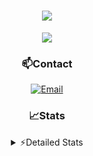 <div align="center">

<h1 align="center">
  <a href="https://git.io/typing-svg">
    <img src="https://readme-typing-svg.herokuapp.com/?lines=Hello,+There!+👋;This+is+chicho.;CEO+on+Hely+Development....;&center=true&size=25">
  </a>
</h1>
  
<p align="center">
  <img src="https://lanyard.cnrad.dev/api/852683595378196480" />
</p>
  
### 📫Contact
  [![Email](https://img.shields.io/badge/Email-gastondalla@gmail.com-04619f?style=for-the-badge&logo=gmail&logoColor=white)](mailto:gastondalla@gmail.com)
</br>  

### 📈Stats
<details>
    <summary> ⚡Detailed Stats</summary>
    <br/>

<!--START_SECTION:waka-->
![Code Time](http://img.shields.io/badge/Code%20Time-104%20hrs%2013%20mins-blue)

![Profile Views](http://img.shields.io/badge/Profile%20Views-5-blue)

**🐱 My GitHub Data** 

> 📦 37.2 kB Used in GitHub's Storage 
 > 
> 🏆 6 Contributions in the Year 2023
 > 
> 🚫 Not Opted to Hire
 > 
> 📜 8 Public Repositories 
 > 
> 🔑 6 Private Repositories 
 > 
**I'm a Night 🦉** 

```text
🌞 Morning                14 commits          █░░░░░░░░░░░░░░░░░░░░░░░░   04.42 % 
🌆 Daytime                48 commits          ████░░░░░░░░░░░░░░░░░░░░░   15.14 % 
🌃 Evening                150 commits         ████████████░░░░░░░░░░░░░   47.32 % 
🌙 Night                  105 commits         ████████░░░░░░░░░░░░░░░░░   33.12 % 
```
📅 **I'm Most Productive on Tuesday** 

```text
Monday                   21 commits          ██░░░░░░░░░░░░░░░░░░░░░░░   06.62 % 
Tuesday                  66 commits          █████░░░░░░░░░░░░░░░░░░░░   20.82 % 
Wednesday                58 commits          █████░░░░░░░░░░░░░░░░░░░░   18.30 % 
Thursday                 32 commits          ███░░░░░░░░░░░░░░░░░░░░░░   10.09 % 
Friday                   43 commits          ███░░░░░░░░░░░░░░░░░░░░░░   13.56 % 
Saturday                 48 commits          ████░░░░░░░░░░░░░░░░░░░░░   15.14 % 
Sunday                   49 commits          ████░░░░░░░░░░░░░░░░░░░░░   15.46 % 
```


📊 **This Week I Spent My Time On** 

```text
🕑︎ Time Zone: America/Argentina/Buenos_Aires

💬 Programming Languages: 
HTML                     7 hrs 11 mins       ███████████░░░░░░░░░░░░░░   42.76 % 
Python                   6 hrs 24 mins       ██████████░░░░░░░░░░░░░░░   38.14 % 
C#                       2 hrs 17 mins       ███░░░░░░░░░░░░░░░░░░░░░░   13.59 % 
Other                    34 mins             █░░░░░░░░░░░░░░░░░░░░░░░░   03.46 % 
JavaScript               8 mins              ░░░░░░░░░░░░░░░░░░░░░░░░░   00.87 % 

🔥 Editors: 
VS Code                  13 hrs 48 mins      █████████████████████░░░░   82.19 % 
Visual Studio            2 hrs 59 mins       ████░░░░░░░░░░░░░░░░░░░░░   17.81 % 

🐱‍💻 Projects: 
Unknown Project          10 hrs 50 mins      ████████████████░░░░░░░░░   64.48 % 
Valkyrie                 2 hrs 30 mins       ████░░░░░░░░░░░░░░░░░░░░░   14.90 % 
Coder                    1 hr 31 mins        ██░░░░░░░░░░░░░░░░░░░░░░░   09.09 % 
CoderHouse               1 hr 11 mins        ██░░░░░░░░░░░░░░░░░░░░░░░   07.08 % 
Chicho SS Helper         29 mins             █░░░░░░░░░░░░░░░░░░░░░░░░   02.91 % 

💻 Operating System: 
Windows                  16 hrs 48 mins      █████████████████████████   100.00 % 
```

**I Mostly Code in JavaScript** 

```text
JavaScript               8 repos             ████████░░░░░░░░░░░░░░░░░   33.33 % 
CSS                      3 repos             ███░░░░░░░░░░░░░░░░░░░░░░   12.50 % 
Python                   2 repos             ██░░░░░░░░░░░░░░░░░░░░░░░   08.33 % 
C#                       1 repo              █░░░░░░░░░░░░░░░░░░░░░░░░   04.17 % 
Batchfile                1 repo              █░░░░░░░░░░░░░░░░░░░░░░░░   04.17 % 
```




 Last Updated on 21/05/2023 06:14:47 UTC
<!--END_SECTION:waka-->
</details>
